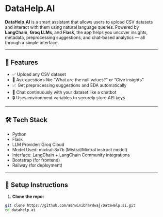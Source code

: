 # DataHelp.AI

**DataHelp.AI** is a smart assistant that allows users to upload CSV datasets and interact with them using natural language queries. Powered by **LangChain**, **Groq LLMs**, and **Flask**, the app helps you uncover insights, metadata, preprocessing suggestions, and chat-based analytics — all through a simple interface.

---

## 🚀 Features

- ✅ Upload any CSV dataset
- 💬 Ask questions like “What are the null values?” or “Give insights”
- 📈 Get preprocessing suggestions and EDA automatically
- 🧠 Chat continuously with your dataset like a chatbot
- 🔒 Uses environment variables to securely store API keys

---

## 🛠️ Tech Stack

- Python 
- Flask
- LLM Provider: Groq Cloud
- Model Used: mixtral-8x7b (Mistral/Mixtral instruct model)
- Interface: LangChain + LangChain Community integrations
- Bootstrap (for frontend)
- Railway (for deployment)

---

## 🔧 Setup Instructions

1. **Clone the repo:**

```bash
git clone https://github.com/ashwinibhardwaj/DataHelp.ai.git
cd datahelp.ai
